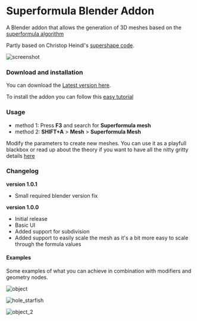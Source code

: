 # Superformula Blender Addon

A Blender addon that allows the generation of 3D meshes based on the [superformula algorithm](https://en.wikipedia.org/wiki/Superformula)

Partly based on Christop Heindl's [supershape code](https://github.com/cheind/supershape).

![screenshot](https://user-images.githubusercontent.com/475413/189068452-77c6b3b8-2239-4c67-87ec-b2230306ea6e.jpg)


### Download and installation

You can download the [Latest version here](https://github.com/glenn-de-backer/superformula_blender_addon/releases/download/v1.0.1/SuperShape_v1.0.1.zip).

To install the addon you can follow this [easy tutorial](https://www.youtube.com/watch?v=vYh1qh9y1MI)

### Usage

* method 1: Press **F3** and search for **Superformula mesh**
* method 2: **SHIFT+A** > **Mesh** > **Superformula Mesh**

Modify the parameters to create new meshes. You can use it as a playfull blackbox or read up about the theory if you want to have all the nitty gritty details [here](http://paulbourke.net/geometry/supershape/)

### Changelog

**version 1.0.1**

* Small required blender version fix

**version 1.0.0**

 * Initial release
 * Basic UI
 * Added support for subdivision
 * Added support to easily scale the mesh as it's a bit more easy to scale through the formula values


#### Examples

Some examples of what you can achieve in combination with modifiers and geometry nodes. 

![object](https://user-images.githubusercontent.com/475413/189068670-7f8cb6b3-f281-4fe1-9d77-c4ba5a48c532.png)

![hole_starfish](https://user-images.githubusercontent.com/475413/189068655-f8dc8e9d-434a-4784-8f0e-e52b21a2649c.png)

![object_2](https://user-images.githubusercontent.com/475413/189068780-baf68ae9-5eb6-4ca8-bb8c-274cdd22c376.png)
